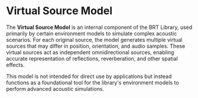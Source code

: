 # Virtual Source Model  

The **Virtual Source Model** is an internal component of the BRT Library, used primarily by certain environment models to simulate complex acoustic scenarios. For each original source, the model generates multiple virtual sources that may differ in position, orientation, and audio samples. These virtual sources act as independent omnidirectional sources, enabling accurate representation of reflections, reverberation, and other spatial effects.  

This model is not intended for direct use by applications but instead functions as a foundational tool for the library's environment models to perform advanced acoustic simulations.

